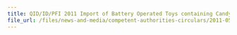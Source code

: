 ```yaml
---
title: QID/ID/PFI 2011 Import of Battery Operated Toys containing Candy 
file_url: /files/news-and-media/competent-authorities-circulars/2011-05-20-CA3.pdf
---
```

